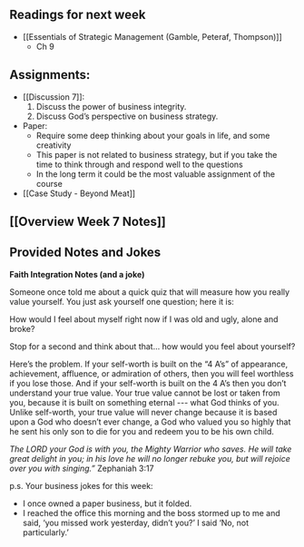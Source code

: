 ## Readings for next week
- [[Essentials of Strategic Management (Gamble, Peteraf, Thompson)]]
	- Ch 9
## Assignments:
- [[Discussion 7]]:
	1. Discuss the power of business integrity.
	2. Discuss God’s perspective on business strategy.
- Paper:
	- Require some deep thinking about your goals in life, and some creativity
	- This paper is not related to business strategy, but if you take the time to think through and respond well to the questions
	- In the long term it could be the most valuable assignment of the course
- [[Case Study - Beyond Meat]]

## [[Overview Week 7 Notes]]

## Provided Notes and Jokes

**Faith Integration Notes (and a joke)**

Someone once told me about a quick quiz that will measure how you really value yourself. You just ask yourself one question; here it is:

How would I feel about myself right now if I was old and ugly, alone and broke?

Stop for a second and think about that… how would you feel about yourself?

Here’s the problem. If your self-worth is built on the “4 A’s” of appearance, achievement, affluence, or admiration of others, then you will feel worthless if you lose those. And if your self-worth is built on the 4 A’s then you don’t understand your true value. Your true value cannot be lost or taken from you, because it is built on something eternal --- what God thinks of you. Unlike self-worth, your true value will never change because it is based upon a God who doesn’t ever change, a God who valued you so highly that he sent his only son to die for you and redeem you to be his own child.

_The LORD your God is with you, the Mighty Warrior who saves. He will take great delight in you; in his love he will no longer rebuke you, but will rejoice over you with singing.”_ Zephaniah 3:17

p.s. Your business jokes for this week:

- I once owned a paper business, but it folded.
- I reached the office this morning and the boss stormed up to me and said, ‘you missed work yesterday, didn’t you?’ I said ‘No, not particularly.’